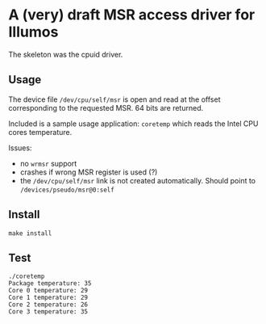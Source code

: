A (very) draft MSR access driver for Illumos
============================================

The skeleton was the cpuid driver.

Usage
-----

The device file ```/dev/cpu/self/msr``` is open and read at the offset corresponding to the requested MSR. 64 bits are returned.

Included is a sample usage application: ```coretemp``` which reads the Intel CPU cores temperature.

Issues:
- no ```wrmsr``` support
- crashes if wrong MSR register is used (?)
- the ```/dev/cpu/self/msr``` link is not created automatically. Should point to ```/devices/pseudo/msr@0:self```


Install
-------

```make install```

Test
----

```console
./coretemp
Package temperature: 35
Core 0 temperature: 29
Core 1 temperature: 29
Core 2 temperature: 26
Core 3 temperature: 35
```
